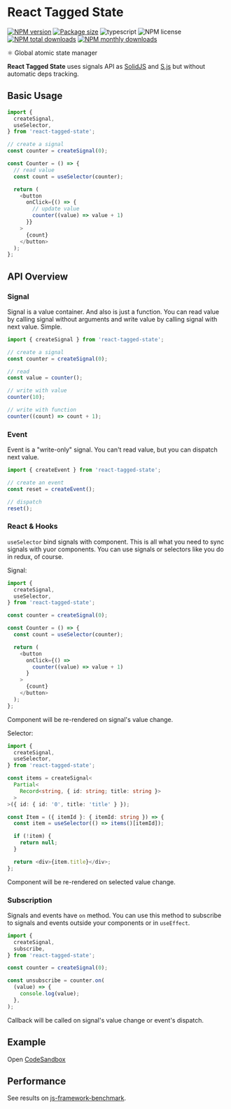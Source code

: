 # React Tagged State

[![NPM version](https://img.shields.io/npm/v/react-tagged-state.svg?style=flat)](https://www.npmjs.com/package/react-tagged-state)
[![Package size](https://img.shields.io/bundlephobia/minzip/react-tagged-state.svg)](https://bundlephobia.com/result?p=react-tagged-state)
![typescript](https://img.shields.io/badge/%3C%2F%3E-TypeScript-blue.svg)
![NPM license](https://img.shields.io/npm/l/react-tagged-state.svg?style=flat)
[![NPM total downloads](https://img.shields.io/npm/dt/react-tagged-state.svg?style=flat)](https://npmcharts.com/compare/react-tagged-state?minimal=true)
[![NPM monthly downloads](https://img.shields.io/npm/dm/react-tagged-state.svg?style=flat)](https://npmcharts.com/compare/react-tagged-state?minimal=true)

⚛️ Global atomic state manager

**React Tagged State** uses signals API as [SolidJS](https://www.solidjs.com/) and [S.js](https://github.com/adamhaile/S) but without automatic deps tracking.

## Basic Usage

```typescript jsx
import {
  createSignal,
  useSelector,
} from 'react-tagged-state';

// create a signal
const counter = createSignal(0);

const Counter = () => {
  // read value
  const count = useSelector(counter);

  return (
    <button
      onClick={() => {
        // update value
        counter((value) => value + 1)
      }}
    >
      {count}
    </button>
  );
};
```

## API Overview

### Signal

Signal is a value container. And also is just a function.
You can read value by calling signal without arguments and write value by calling signal with next value. Simple.

```typescript jsx
import { createSignal } from 'react-tagged-state';

// create a signal
const counter = createSignal(0);

// read
const value = counter();

// write with value
counter(10);

// write with function
counter((count) => count + 1);
```

### Event

Event is a "write-only" signal. You can't read value, but you can dispatch next value.

```typescript jsx
import { createEvent } from 'react-tagged-state';

// create an event
const reset = createEvent();

// dispatch
reset();
```

### React & Hooks

`useSelector` bind signals with component. This is all what you need to sync signals with yuor components. You can use signals or selectors like you do in redux, of course.

Signal:

```typescript jsx
import {
  createSignal,
  useSelector,
} from 'react-tagged-state';

const counter = createSignal(0);

const Counter = () => {
  const count = useSelector(counter);

  return (
    <button
      onClick={() =>
        counter((value) => value + 1)
      }
    >
      {count}
    </button>
  );
};
```

Component will be re-rendered on signal's value change.

Selector:

```typescript jsx
import {
  createSignal,
  useSelector,
} from 'react-tagged-state';

const items = createSignal<
  Partial<
    Record<string, { id: string; title: string }>
  >
>({ id: { id: '0', title: 'title' } });

const Item = ({ itemId }: { itemId: string }) => {
  const item = useSelector(() => items()[itemId]);

  if (!item) {
    return null;
  }

  return <div>{item.title}</div>;
};
```

Component will be re-rendered on selected value change.

### Subscription

Signals and events have `on` method. You can use this method to subscribe to signals and events outside your components or in `useEffect`.

```typescript jsx
import {
  createSignal,
  subscribe,
} from 'react-tagged-state';

const counter = createSignal(0);

const unsubscribe = counter.on(
  (value) => {
    console.log(value);
  },
);
```

Callback will be called on signal's value change or event's dispatch.

## Example

Open [CodeSandbox](https://codesandbox.io/s/react-tagged-state-qco1t)

## Performance

See results on [js-framework-benchmark](https://rawgit.com/krausest/js-framework-benchmark/master/webdriver-ts-results/table.html).
